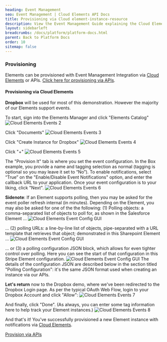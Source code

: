 ```yaml
---
heading: Event Management
seo: Event Management | Cloud Elements API Docs
title: Provisioning via Cloud element-instance-resource
description: View the Event Management Guide explaining the Cloud Elements Events Framework.
layout: sidebarleft
breadcrumbs: /docs/platform/platform-docs.html
parent: Back to Platform Docs
order: 10
sitemap: false
---
```


### Provisioning

Elements can be provisioned with Event Management Integration via <a href="#" data-toggle="tooltip" data-original-title="{{site.data.glossary.ce-ui}}">Cloud Elements</a> or APIs. [Click here for provisioning via APIs](provisioning-apis.html).

#### **Provisioning via Cloud Elements**

__Dropbox__ will be used for most of this demonstration.  However the
majority of our Elements support events.

To start, sign into the Elements Manager and click "Elements Catalog"
![Cloud Elements Events 2](http://cloud-elements.com/wp-content/uploads/2014/10/quickGuide1.png)

Click "Documents"
![Cloud Elements Events 3](http://cloud-elements.com/wp-content/uploads/2014/10/quickGuide2.png)

Click "Create Instance for Dropbox"
![Cloud Elements Events 4](http://cloud-elements.com/wp-content/uploads/2014/10/quickGuide3.png)

Click "+"
![Cloud Elements Events 5](http://cloud-elements.com/wp-content/uploads/2014/10/quickGuide4.png)

The "Provision It" tab is where you set the event configuration. In the
Box example, you provide a name and tagging selection as normal (tagging
is optional so you may leave it set to “No”). To enable notifications,
select “True” on the "Enable/Disable Event Notifications" option, and
enter the callback URL to your application. Once your event
configuration is to your liking, click "Next".
![Cloud Elements Events 6](http://cloud-elements.com/wp-content/uploads/2015/01/DropboxCreateInstance11.png)

**Sidenote**: If an Element supports polling, then you may be asked for
the event poller refresh internal (in minutes). Depending on the
Element, you may also be asked for one of the the following: (1) Polling
objects: a comma-separated list of objects to poll for, as shown in the
Salesforce Element ...
![Cloud Elements Event Config GUI](/assets/img/events/events-objects-console.png)

... (2) polling URLs: a line-by-line list of objects, pipe-separated
with a URL template that retrieves that object; demonstrated in this
Sharepoint Element ...
![Cloud Elements Event Config GUI](/assets/img/events/events-urls-console.png)

... or (3) a polling configuration JSON block, which allows for even
tighter control over polling. Here you can see the start of that
configuration in this Stripe Element configuration.
![Cloud Elements Event Config GUI](/assets/img/events/events-config-console.png)
The details of the configuration JSON are described below in the section
titled "Polling Configuration": it's the same JSON format used when creating an instance via our APIs.

**Let's return** now to the Dropbox demo, where we've been redirected to
the Dropbox Login page. As per the typical OAuth Web Flow, login to your
Dropbox Account and click "Allow":
![Cloud Elements Events 7](http://cloud-elements.com/wp-content/uploads/2015/01/DropboxCreateInstance22.png)

And finally, click "Done". (As always, you can enter some tag
information here to help track your Element instances.)
![Cloud Elements Events 8](http://cloud-elements.com/wp-content/uploads/2015/01/DropboxCreateInstance31.png)

And that's it! You've successfully provisioned a new Element instance
with notifications via <a href="#" data-toggle="tooltip" data-original-title="{{site.data.glossary.ce-ui}}">Cloud Elements</a>.

[Provision via APIs](provisioning-apis.html)
